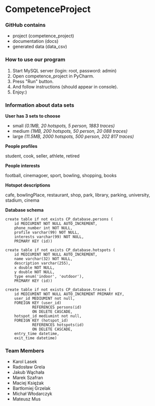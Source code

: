 # CompetenceProject

### GitHub contains

- project (competence_project)
- documentation (docs)
- generated data (data_csv)

### How to use our program
1. Start MySQL server (login: root, password: admin)
2. Open competence_project in PyCharm.
3. Press "Run" button.
4. And follow instructions (should appear in console).
5. Enjoy:)

### Information about data sets
**User has 3 sets to choose**
- small _(0.1MB, 20 hotspots, 5 person, 1883 traces)_
- medium _(1MB, 200 hotspots, 50 person, 20 088 traces)_
- large _(11.5MB, 2000 hotspots, 500 person, 202 817 traces)_

**People profiles**

student, cook, seller, athlete, retired

**People interests**

football, cinemagoer, sport, bowling, shopping, books

**Hotspot descriptions**

cafe, bowlingPlace, restaurant, shop, park, library, parking, university, stadium, cinema

**Database schema**
````
create table if not exists CP_database.persons (
    id MEDIUMINT NOT NULL AUTO_INCREMENT,
    phone_number int NOT NULL,
    profile varchar(99) NOT NULL,
    interests varchar(99) NOT NULL,
    PRIMARY KEY (id)) 
````
    
````
create table if not exists CP_database.hotspots (
    id MEDIUMINT NOT NULL AUTO_INCREMENT,
    name varchar(32) NOT NULL,
    description varchar(255),
    x double NOT NULL,
    y double NOT NULL,
    type enum('indoor', 'outdoor'),
    PRIMARY KEY (id))
````
    
```` 
create table if not exists CP_database.traces (
    id MEDIUMINT NOT NULL AUTO_INCREMENT PRIMARY KEY,
    user_id MEDIUMINT not null,
    FOREIGN KEY (user_id)
            REFERENCES persons(id)
            ON DELETE CASCADE,
    hotspot_id mediumint not null,   
    FOREIGN KEY (hotspot_id)
            REFERENCES hotspots(id)
            ON DELETE CASCADE,
    entry_time datetime,
    exit_time datetime)
````    

### Team Members

- Karol Lasek
- Radosław Grela
- Jakub Wąchała
- Marek Szafran
- Maciej Księżak
- Bartłomiej Grzelak
- Michał Włodarczyk
- Mateusz Mus

 

